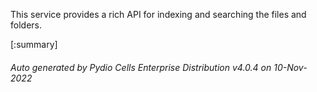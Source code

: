 






This service provides a rich API for indexing and searching the files and folders.

[:summary]

###### Auto generated by Pydio Cells Enterprise Distribution v4.0.4 on 10-Nov-2022
